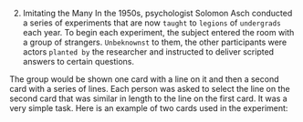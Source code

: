 2. Imitating the Many
In the 1950s, psychologist Solomon Asch conducted a series of
experiments that are now `taught` to `legions` of `undergrads` each year.
To begin each experiment, the subject entered the room with a group
of strangers. `Unbeknownst` to them, the other participants were actors
`planted by` the researcher and instructed to deliver scripted answers to
certain questions.

The group would be shown one card with a line on it and then a
second card with a series of lines. Each person was asked to select the
line on the second card that was similar in length to the line on the
first card. It was a very simple task. Here is an example of two cards
used in the experiment: